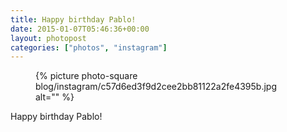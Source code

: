 ```yaml
---
title: Happy birthday Pablo!
date: 2015-01-07T05:46:36+00:00
layout: photopost
categories: ["photos", "instagram"]
---
```


<figure class="photo photo--square">
  {% picture photo-square blog/instagram/c57d6ed3f9d2cee2bb81122a2fe4395b.jpg alt="" %}
</figure>

Happy birthday Pablo!
